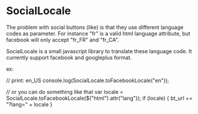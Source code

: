 # SocialLocale

The problem with social buttons (like) is that they use different language codes as parameter. For instance "fr" is a valid html language attribute, but facebook will only accept "fr_FR" and "fr_CA".

SocialLocale is a small javascript library to translate these language code. It currently support facebook and googleplus format.


ex:

  // print: en_US
  console.log(SocialLocale.toFacebookLocale("en"));

  // or you can do something like that
  var locale = SocialLocale.toFacebookLocale($("html").attr("lang"));
  if (locale) {
    bt_url += "?lang=" + locale
  }
